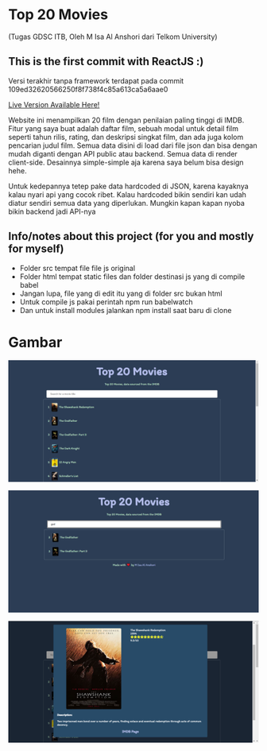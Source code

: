 # Top 20 Movies
(Tugas GDSC ITB, Oleh M Isa Al Anshori dari Telkom University)

## This is the first commit with ReactJS :)
Versi terakhir tanpa framework terdapat pada commit 109ed32620566250f8f738f4c85a613ca5a6aae0

[Live Version Available Here!](https://misaalanshori.github.io/projects/GDSC-Website-List-Movie/)

Website ini menampilkan 20 film dengan penilaian paling tinggi di IMDB. Fitur yang saya buat adalah daftar film, sebuah modal untuk detail film seperti tahun rilis, rating, dan deskripsi singkat film, dan ada juga kolom pencarian judul film. Semua data disini di load dari file json dan bisa dengan mudah diganti dengan API public atau backend. Semua data di render client-side. Desainnya simple-simple aja karena saya belum bisa design hehe.

Untuk kedepannya tetep pake data hardcoded di JSON, karena kayaknya kalau nyari api yang cocok ribet. Kalau hardcoded bikin sendiri kan udah diatur sendiri semua data yang diperlukan. Mungkin kapan kapan nyoba bikin backend jadi API-nya

## Info/notes about this project (for you and mostly for myself)
- Folder src tempat file file js original
- Folder html tempat static files dan folder destinasi js yang di compile babel
- Jangan lupa, file yang di edit itu yang di folder src bukan html
- Untuk compile js pakai perintah npm run babelwatch
- Dan untuk install modules jalankan npm install saat baru di clone

# Gambar

![Front Page](https://github.com/misaalanshori/GDSC-Website-List-Movie/blob/master/GHImg/mainpage.png?raw=true)

![Search Feature](https://github.com/misaalanshori/GDSC-Website-List-Movie/blob/master/GHImg/searchfeature.png?raw=true)

![Movie Modal](https://github.com/misaalanshori/GDSC-Website-List-Movie/blob/master/GHImg/modalfeature.png?raw=true)
